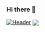 ### Hi there 👋

[![Header](https://raw.githubusercontent.com/MartinHeinz/<OWNER>/<OWNER>/readme_header.png "Header")](https://some-url.dev/)
<img align="center" src="https://github-readme-stats.vercel.app/api/<CARD_TYPE>/?username=prathameshadate05&theme=<dark>" />


<!--
**PrathameshAdate05/PrathameshAdate05** is a ✨ _special_ ✨ repository because its `README.md` (this file) appears on your GitHub profile.

Here are some ideas to get you started:

- 🔭 I’m currently working on ...
- 🌱 I’m currently learning ...
- 👯 I’m looking to collaborate on ...
- 🤔 I’m looking for help with ...
- 💬 Ask me about ...
- 📫 How to reach me: ...
- 😄 Pronouns: ...
- ⚡ Fun fact: ...
-->
